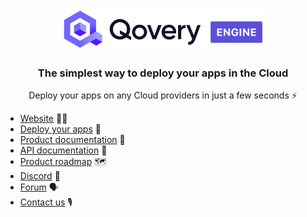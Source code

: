 <p align="center">
  <a href="https://www.qovery.com">
    <img src="https://raw.githubusercontent.com/Qovery/public-resources/master/qovery-engine-logo.svg" width="318px" alt="Qovery logo" />
  </a>
</p>
<h3 align="center">The simplest way to deploy your apps in the Cloud</h3>
<p align="center">Deploy your apps on any Cloud providers in just a few seconds ⚡</p>

- [Website](https://www.qovery.com) 🧑‍💻
- [Deploy your apps](https://console.qovery.com) 🚀
- [Product documentation](https://hub.qovery.com) 📗
- [API documentation](https://api-doc.qovery.com) 📘
- [Product roadmap](https://roadmap.qovery.com) 🗺
- [Discord](https://discord.qovery.com) 💬
- [Forum](https://discuss.qovery.com) 🗣
- [Contact us](https://www.qovery.com/contact) 🎙
